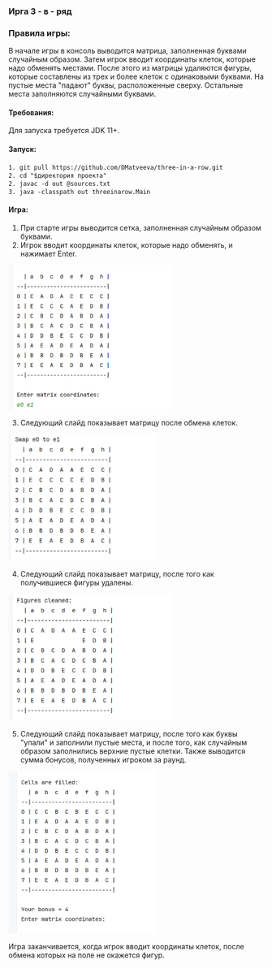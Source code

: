 ### Ирга 3 - в - ряд

### Правила игры:
В начале игры в консоль выводится матрица, заполненная буквами случайным образом. 
Затем игрок вводит координаты клеток, которые надо обменять местами. После этого из матрицы удаляются фигуры, которые составлены из трех и более клеток с одинаковыми буквами. На пустые места "падают" буквы, расположенные сверху. Остальные места заполняются случайными буквами.

#### Требования:
Для запуска требуется JDK 11+.

#### Запуск:
```
1. git pull https://github.com/DMatveeva/three-in-a-row.git
2. cd "$директория проекта"
2. javac -d out @sources.txt
3. java -classpath out threeinarow.Main
```

#### Игра:

1. При старте игры выводится сетка, заполненная случайным образом буквами.
2. Игрок вводит координаты клеток, которые надо обменять, и нажимает Enter.

<img src="images/img1.png" alt="1" width="325" height="285">

3. Следующий слайд показывает матрицу после обмена клеток. 

<img src="images/img2.png" alt="1" width="290" height="250">

4. Следующий слайд показывает матрицу, после того как получившиеся фигуры удалены.

<img src="images/img3.png" alt="1" width="320" height="250">

5. Следующий слайд показывает матрицу, после того как буквы "упали" и заполнили пустые места, и после того, как 
   случайным образом заполнились верхние пустые клетки. 
 Также выводится сумма бонусов, полученных игроком за раунд.

<img src="images/img4.png" alt="1" width="290" height="320">


Игра заканчивается, когда игрок вводит координаты клеток, после обмена которых на поле не окажется фигур. 
